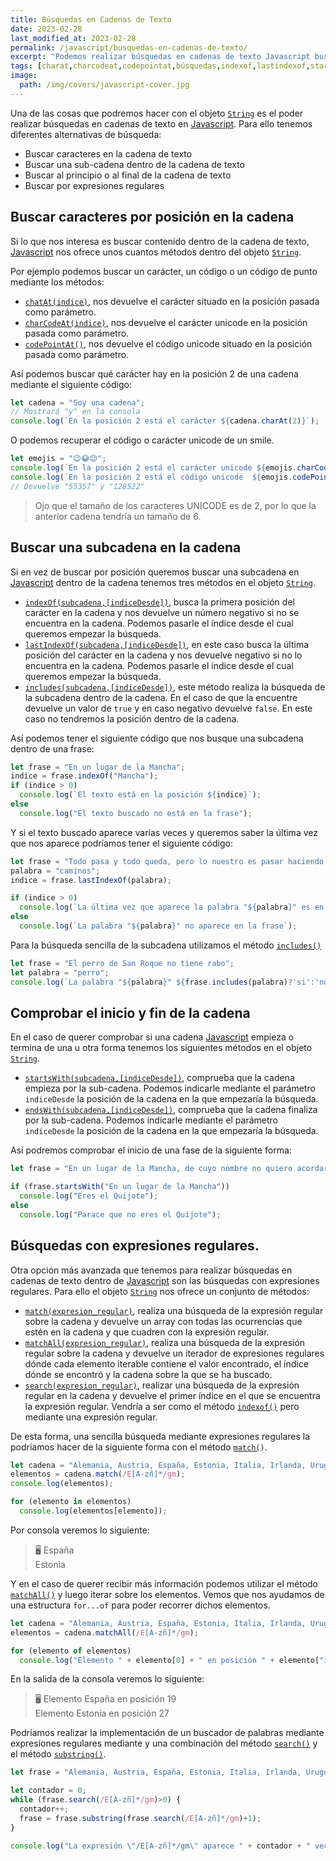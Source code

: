 ```yaml
---
title: Búsquedas en Cadenas de Texto
date: 2023-02-28
last_modified_at: 2023-02-28
permalink: /javascript/busquedas-en-cadenas-de-texto/
excerpt: "Podemos realizar búsquedas en cadenas de texto Javascript buscando caracteres, sub-cadenas de texto, en el inicio y final de la cadena o bien mediante expresiones regulares."
tags: [charat,charcodeat,codepointat,búsquedas,indexof,lastindexof,startswith,endswith,match,matchall,search,includes,string]
image:
  path: /img/covers/javascript-cover.jpg
---
```


Una de las cosas que podremos hacer con el objeto [`String`](https://www.w3api.com/Javascript/String/) es el poder realizar búsquedas en cadenas de texto en [Javascript](https://www.manualweb.net/javascript/). Para ello tenemos diferentes alternativas de búsqueda:

- Buscar caracteres en la cadena de texto
- Buscar una sub-cadena dentro de la cadena de texto
- Buscar al principio o al final de la cadena de texto
- Buscar por expresiones regulares

## Buscar caracteres por posición en la cadena


Si lo que nos interesa es buscar contenido dentro de la cadena de texto, [Javascript](https://www.manualweb.net/javascript/) nos ofrece unos cuantos métodos dentro del objeto [`String`](https://www.w3api.com/Javascript/String/).


Por ejemplo podemos buscar un carácter, un código o un código de punto mediante los métodos:

- [`chatAt(indice)`](https://www.w3api.com/Javascript/String/charAt), nos devuelve el carácter situado en la posición pasada como parámetro.
- [`charCodeAt(indice)`](https://www.w3api.com/Javascript/String/charCodeAt), nos devuelve el carácter unicode en la posición pasada como parámetro.
- [`codePointAt()`](https://www.w3api.com/Javascript/String/codePointAt), nos devuelve el código unicode situado en la posición pasada como parámetro.

Así podemos buscar qué carácter hay en la posición 2 de una cadena mediante el siguiente código:


```javascript
let cadena = "Soy una cadena";
// Mostrará "y" en la consola
console.log(`En la posición 2 está el carácter ${cadena.charAt(2)}`);
```


O podemos recuperar el código o carácter unicode de un smile.


```javascript
let emojis = "😉😂😊";
console.log(`En la posición 2 está el carácter unicode ${emojis.charCodeAt(2)}`);
console.log(`En la posición 2 está el código unicode  ${emojis.codePointAt(2)}`); 
// Devuelve "55357" y "128522"
```


> Ojo que el tamaño de los caracteres UNICODE es de 2, por lo que la anterior cadena tendría un tamaño de 6.


## Buscar una subcadena en la cadena


Si en vez de buscar por posición queremos buscar una subcadena en [Javascript](https://www.manualweb.net/javascript/) dentro de la cadena tenemos tres métodos en el objeto [`String`](https://www.w3api.com/Javascript/String/).

- [`indexOf(subcadena,[indiceDesde])`](https://www.w3api.com/Javascript/String/indexOf), busca la primera posición del carácter en la cadena y nos devuelve un número negativo si no se encuentra en la cadena. Podemos pasarle el índice desde el cual queremos empezar la búsqueda.
- [`lastIndexOf(subcadena,[indiceDesde])`](https://www.w3api.com/Javascript/String/lastIndexOf), en este caso busca la última posición del carácter en la cadena y nos devuelve negativo si no lo encuentra en la cadena. Podemos pasarle el índice desde el cual queremos empezar la búsqueda.
- [`includes(subcadena,[indiceDesde])`](https://www.w3api.com/Javascript/String/includes/), este método realiza la búsqueda de la subcadena dentro de la cadena. En el caso de que la encuentre devuelve un valor de `true` y en caso negativo devuelve `false`. En este caso no tendremos la posición dentro de la cadena.

Así podemos tener el siguiente código que nos busque una subcadena dentro de una frase:


```javascript
let frase = "En un lugar de la Mancha";
indice = frase.indexOf("Mancha");
if (indice > 0)
  console.log(`El texto está en la posición ${indice}`);
else
  console.log("El texto buscado no está en la frase");
```


Y si el texto buscado aparece varias veces y queremos saber la última vez que nos aparece podríamos tener el siguiente código:


```javascript
let frase = "Todo pasa y todo queda, pero lo nuestro es pasar haciendo caminos, caminos sobre la mar";
palabra = "caminos";
indice = frase.lastIndexOf(palabra);

if (indice > 0)
  console.log(`La última vez que aparece la palabra "${palabra}" es en la posición ${indice}`);
else
  console.log(`La palabra "${palabra}" no aparece en la frase`);
```


Para la búsqueda sencilla de la subcadena utilizamos el método [`includes()`](https://www.w3api.com/Javascript/String/includes/)


```javascript
let frase = "El perro de San Roque no tiene rabo";
let palabra = "perro";
console.log(`La palabra "${palabra}" ${frase.includes(palabra)?'si':'no'} aparece en la cadena de texto`);
```


## Comprobar el inicio y fin de la cadena


En el caso de querer comprobar si una cadena [Javascript](https://www.manualweb.net/javascript/) empieza o termina de una u otra forma tenemos los siguientes métodos en el objeto [`String`](https://www.w3api.com/Javascript/String/).

- [`startsWith(subcadena,[indiceDesde])`](https://www.w3api.com/Javascript/String/startsWith), comprueba que la cadena empieza por la sub-cadena. Podemos indicarle mediante el parámetro `indiceDesde` la posición de la cadena en la que empezaría la búsqueda.
- [`endsWith(subcadena,[indiceDesde])`](https://www.w3api.com/Javascript/String/endsWith), comprueba que la cadena finaliza por la sub-cadena. Podemos indicarle mediante el parámetro `indiceDesde` la posición de la cadena en la que empezaría la búsqueda.

Así podremos comprobar el inicio de una fase de la siguiente forma:


```javascript
let frase = "En un lugar de la Mancha, de cuyo nombre no quiero acordarme, no ha mucho tiempo que vivía un hidalgo de los de lanza en astillero, adarga antigua, rocín flaco y galgo corredor";

if (frase.startsWith("En un lugar de la Mancha"))
  console.log("Eres el Quijote");
else
  console.log("Parace que no eres el Quijote");
```


## Búsquedas con expresiones regulares.


Otra opción más avanzada que tenemos para realizar búsquedas en cadenas de texto dentro de [Javascript](https://www.manualweb.net/javascript/) son las búsquedas con expresiones regulares. Para ello el objeto [`String`](https://www.w3api.com/Javascript/String/) nos ofrece un conjunto de métodos:

- [`match(expresion_regular)`](https://www.w3api.com/Javascript/String/match), realiza una búsqueda de la expresión regular sobre la cadena y devuelve un array con todas las ocurrencias que estén en la cadena y que cuadren con la expresión regular.
- [`matchAll(expresion_regular)`](https://www.w3api.com/Javascript/String/matchAll), realiza una búsqueda de la expresión regular sobre la cadena y devuelve un iterador de expresiones regulares dónde cada elemento iterable contiene el valor encontrado, el índice dónde se encontró y la cadena sobre la que se ha buscado.
- [`search(expresion_regular)`](https://www.w3api.com/Javascript/String/search), realizar una búsqueda de la expresión regular en la cadena y devuelve el primer índice en el que se encuentra la expresión regular. Vendría a ser como el método [`indexof()`](https://www.w3api.com/Javascript/String/indexOf) pero mediante una expresión regular.

De esta forma, una sencilla búsqueda mediante expresiones regulares la podríamos hacer de la siguiente forma con el método [`match(`](https://www.w3api.com/Javascript/String/match)`)`.


```javascript
let cadena = "Alemania, Austria, España, Estonia, Italia, Irlanda, Uruguay, Uganda";
elementos = cadena.match(/E[A-zñ]*/gm);
console.log(elementos);

for (elemento in elementos)
  console.log(elementos[elemento]);
```


Por consola veremos lo siguiente:


> 🖥️ España  
> Estonia


Y en el caso de querer recibir más información podemos utilizar el método [`matchAll()`](https://www.w3api.com/Javascript/String/matchAll) y luego iterar sobre los elementos. Vemos que nos ayudamos de una estructura `for...of` para poder recorrer dichos elementos.


```javascript
let cadena = "Alemania, Austria, España, Estonia, Italia, Irlanda, Uruguay, Uganda";
elementos = cadena.matchAll(/E[A-zñ]*/gm);

for (elemento of elementos)
  console.log("Elemento " + elemento[0] + " en posición " + elemento["index"]);
```


En la salida de la consola veremos lo siguiente:


> 🖥️ Elemento España en posición 19  
> Elemento Estonia en posición 27


Podríamos realizar la implementación de un buscador de palabras mediante expresiones regulares mediante y una combinación del método [`search()`](https://www.w3api.com/Javascript/String/search) y el método [`substring()`](https://www.w3api.com/Javascript/String/substring).


```javascript
let frase = "Alemania, Austria, España, Estonia, Italia, Irlanda, Uruguay, Uganda";

let contador = 0;
while (frase.search(/E[A-zñ]*/gm)>0) {
  contador++;
  frase = frase.substring(frase.search(/E[A-zñ]*/gm)+1);
}

console.log("La expresión \"/E[A-zñ]*/gm\" aparece " + contador + " veces.");
```

